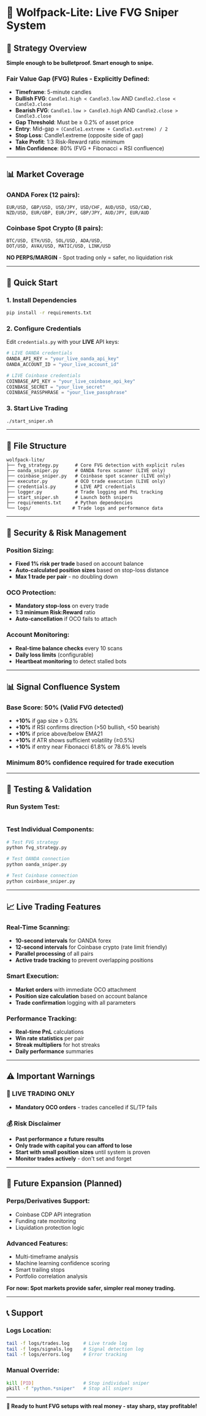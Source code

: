 # 🐺 Wolfpack-Lite: Live FVG Sniper System

## 🎯 Strategy Overview
**Simple enough to be bulletproof. Smart enough to snipe.**

### Fair Value Gap (FVG) Rules - Explicitly Defined:
- **Timeframe**: 5-minute candles
- **Bullish FVG**: `Candle1.high < Candle3.low` AND `Candle2.close < Candle3.close`
- **Bearish FVG**: `Candle1.low > Candle3.high` AND `Candle2.close > Candle3.close`
- **Gap Threshold**: Must be ≥ 0.2% of asset price
- **Entry**: Mid-gap = `(Candle1.extreme + Candle3.extreme) / 2`
- **Stop Loss**: Candle1.extreme (opposite side of gap)
- **Take Profit**: 1:3 Risk-Reward ratio minimum
- **Min Confidence**: 80% (FVG + Fibonacci + RSI confluence)

---

## 📊 Market Coverage

### OANDA Forex (12 pairs):
```
EUR/USD, GBP/USD, USD/JPY, USD/CHF, AUD/USD, USD/CAD, 
NZD/USD, EUR/GBP, EUR/JPY, GBP/JPY, AUD/JPY, EUR/AUD
```

### Coinbase Spot Crypto (8 pairs):
```
BTC/USD, ETH/USD, SOL/USD, ADA/USD, 
DOT/USD, AVAX/USD, MATIC/USD, LINK/USD
```

**NO PERPS/MARGIN** - Spot trading only = safer, no liquidation risk

---

## 🚀 Quick Start

### 1. Install Dependencies
```bash
pip install -r requirements.txt
```

### 2. Configure Credentials
Edit `credentials.py` with your **LIVE** API keys:
```python
# LIVE OANDA credentials
OANDA_API_KEY = "your_live_oanda_api_key"
OANDA_ACCOUNT_ID = "your_live_account_id"

# LIVE Coinbase credentials  
COINBASE_API_KEY = "your_live_coinbase_api_key"
COINBASE_SECRET = "your_live_secret"
COINBASE_PASSPHRASE = "your_live_passphrase"
```

### 3. Start Live Trading
```bash
./start_sniper.sh
```

---

## 📁 File Structure

```
wolfpack-lite/
├── fvg_strategy.py      # Core FVG detection with explicit rules
├── oanda_sniper.py      # OANDA forex scanner (LIVE only)
├── coinbase_sniper.py   # Coinbase spot scanner (LIVE only)
├── executor.py          # OCO trade execution (LIVE only)
├── credentials.py       # LIVE API credentials
├── logger.py            # Trade logging and PnL tracking
├── start_sniper.sh      # Launch both snipers
├── requirements.txt     # Python dependencies
└── logs/               # Trade logs and performance data
```

---

## 🔐 Security & Risk Management

### Position Sizing:
- **Fixed 1% risk per trade** based on account balance
- **Auto-calculated position sizes** based on stop-loss distance
- **Max 1 trade per pair** - no doubling down

### OCO Protection:
- **Mandatory stop-loss** on every trade
- **1:3 minimum Risk:Reward** ratio
- **Auto-cancellation** if OCO fails to attach

### Account Monitoring:
- **Real-time balance checks** every 10 scans
- **Daily loss limits** (configurable)
- **Heartbeat monitoring** to detect stalled bots

---

## 📊 Signal Confluence System

### Base Score: 50% (Valid FVG detected)
- **+10%** if gap size > 0.3%
- **+10%** if RSI confirms direction (>50 bullish, <50 bearish)  
- **+10%** if price above/below EMA21
- **+10%** if ATR shows sufficient volatility (≥0.5%)
- **+10%** if entry near Fibonacci 61.8% or 78.6% levels

### Minimum 80% confidence required for trade execution

---

## 🧪 Testing & Validation

### Run System Test:
```bash
```

### Test Individual Components:
```bash
# Test FVG strategy
python fvg_strategy.py

# Test OANDA connection
python oanda_sniper.py

# Test Coinbase connection  
python coinbase_sniper.py
```

---

## 📈 Live Trading Features

### Real-Time Scanning:
- **10-second intervals** for OANDA forex
- **12-second intervals** for Coinbase crypto (rate limit friendly)
- **Parallel processing** of all pairs
- **Active trade tracking** to prevent overlapping positions

### Smart Execution:
- **Market orders** with immediate OCO attachment
- **Position size calculation** based on account balance
- **Trade confirmation** logging with all parameters

### Performance Tracking:
- **Real-time PnL** calculations
- **Win rate statistics** per pair
- **Streak multipliers** for hot streaks
- **Daily performance** summaries

---

## ⚠️ Important Warnings

### 🚨 LIVE TRADING ONLY
- **Mandatory OCO orders** - trades cancelled if SL/TP fails

### 💰 Risk Disclaimer
- **Past performance ≠ future results**
- **Only trade with capital you can afford to lose**
- **Start with small position sizes** until system is proven
- **Monitor trades actively** - don't set and forget

---

## 🔧 Future Expansion (Planned)

### Perps/Derivatives Support:
- Coinbase CDP API integration
- Funding rate monitoring
- Liquidation protection logic

### Advanced Features:
- Multi-timeframe analysis
- Machine learning confidence scoring
- Smart trailing stops
- Portfolio correlation analysis

**For now: Spot markets provide safer, simpler real money trading.**

---

## 📞 Support

### Logs Location:
```bash
tail -f logs/trades.log     # Live trade log
tail -f logs/signals.log    # Signal detection log
tail -f logs/errors.log     # Error tracking
```

### Manual Override:
```bash
kill [PID]                  # Stop individual sniper
pkill -f "python.*sniper"   # Stop all snipers
```

---

**🐺 Ready to hunt FVG setups with real money - stay sharp, stay profitable!**
